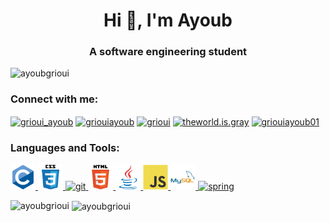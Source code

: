 <h1 align="center">Hi 👋, I'm Ayoub</h1>
<h3 align="center">A software engineering student</h3>

<p align="left"> <img src="https://komarev.com/ghpvc/?username=ayoubgrioui&label=Profile%20views&color=0e75b6&style=flat" alt="ayoubgrioui" /> </p>

<h3 align="left">Connect with me:</h3>
<p align="left">
<a href="https://twitter.com/grioui_ayoub" target="blank"><img align="center" src="https://raw.githubusercontent.com/rahuldkjain/github-profile-readme-generator/master/src/images/icons/Social/twitter.svg" alt="grioui_ayoub" height="30" width="40" /></a>
<a href="https://linkedin.com/in/griouiayoub" target="blank"><img align="center" src="https://raw.githubusercontent.com/rahuldkjain/github-profile-readme-generator/master/src/images/icons/Social/linked-in-alt.svg" alt="griouiayoub" height="30" width="40" /></a>
<a href="https://fb.com/grioui" target="blank"><img align="center" src="https://raw.githubusercontent.com/rahuldkjain/github-profile-readme-generator/master/src/images/icons/Social/facebook.svg" alt="grioui" height="30" width="40" /></a>
<a href="https://instagram.com/theworld.is.gray" target="blank"><img align="center" src="https://raw.githubusercontent.com/rahuldkjain/github-profile-readme-generator/master/src/images/icons/Social/instagram.svg" alt="theworld.is.gray" height="30" width="40" /></a>
<a href="https://www.hackerrank.com/griouiayoub01" target="blank"><img align="center" src="https://raw.githubusercontent.com/rahuldkjain/github-profile-readme-generator/master/src/images/icons/Social/hackerrank.svg" alt="griouiayoub01" height="30" width="40" /></a>
</p>

<h3 align="left">Languages and Tools:</h3>
<p align="left"> <a href="https://www.cprogramming.com/" target="_blank"> <img src="https://raw.githubusercontent.com/devicons/devicon/master/icons/c/c-original.svg" alt="c" width="40" height="40"/> </a> <a href="https://www.w3schools.com/css/" target="_blank"> <img src="https://raw.githubusercontent.com/devicons/devicon/master/icons/css3/css3-original-wordmark.svg" alt="css3" width="40" height="40"/> </a> <a href="https://git-scm.com/" target="_blank"> <img src="https://www.vectorlogo.zone/logos/git-scm/git-scm-icon.svg" alt="git" width="40" height="40"/> </a> <a href="https://www.w3.org/html/" target="_blank"> <img src="https://raw.githubusercontent.com/devicons/devicon/master/icons/html5/html5-original-wordmark.svg" alt="html5" width="40" height="40"/> </a> <a href="https://www.java.com" target="_blank"> <img src="https://raw.githubusercontent.com/devicons/devicon/master/icons/java/java-original.svg" alt="java" width="40" height="40"/> </a> <a href="https://developer.mozilla.org/en-US/docs/Web/JavaScript" target="_blank"> <img src="https://raw.githubusercontent.com/devicons/devicon/master/icons/javascript/javascript-original.svg" alt="javascript" width="40" height="40"/> </a> <a href="https://www.mysql.com/" target="_blank"> <img src="https://raw.githubusercontent.com/devicons/devicon/master/icons/mysql/mysql-original-wordmark.svg" alt="mysql" width="40" height="40"/> </a> <a href="https://spring.io/" target="_blank"> <img src="https://www.vectorlogo.zone/logos/springio/springio-icon.svg" alt="spring" width="40" height="40"/> </a> </p>

<p><img align="left" src="https://github-readme-stats.vercel.app/api/top-langs?username=ayoubgrioui&show_icons=true&theme=dracula&locale=en&layout=compact" alt="ayoubgrioui" /></p>

<p>&nbsp;<img align="center" src="https://github-readme-stats.vercel.app/api?username=ayoubgrioui&show_icons=true&theme=dracula&hide_border=true&locale=en" alt="ayoubgrioui" /></p>
